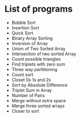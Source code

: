 # List of programs

- Bubble Sort
- Insertion Sort
- Quick Sort
- Binary Array Sorting
- Inversion of Array
- Union of Two Sorted Array
- Intersection of two sorted Array
- Count possible triangles
- Find triplets with zero sum
- Three way partitioning
- Count sort
- Closet 0s 1s and 2s
- Sort by Absolute Difference
- Triplet Sum in Array
- Number of Pairs
- Merge without extra space
- Merge three sorted arrays
- Closer to sort
